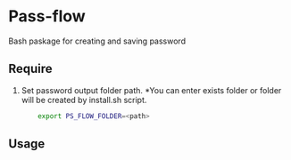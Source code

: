 # Pass-flow
Bash paskage for creating and saving password

## Require
1. Set password output folder path. *You can enter exists folder or folder will be created by install.sh script. 
    ```bash
        export PS_FLOW_FOLDER=<path>
    ```
## Usage 
